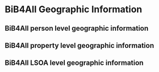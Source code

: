 # BiB4All Geographic Information

## BiB4All person level geographic information

## BiB4All property level geographic information

## BiB4All LSOA level geographic information

